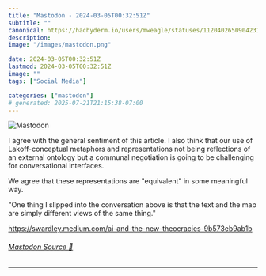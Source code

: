 ```yaml
---
title: "Mastodon - 2024-03-05T00:32:51Z"
subtitle: ""
canonical: https://hachyderm.io/users/mweagle/statuses/112040265090423141
description:
image: "/images/mastodon.png"

date: 2024-03-05T00:32:51Z
lastmod: 2024-03-05T00:32:51Z
image: ""
tags: ["Social Media"]

categories: ["mastodon"]
# generated: 2025-07-21T21:15:38-07:00
---
```

![Mastodon](/images/mastodon.png)

<p>I agree with the general sentiment of this article. I also think that our use of Lakoff-conceptual metaphors and representations not being reflections of an external ontology but a communal negotiation is going to be challenging for conversational interfaces. </p><p>We agree that these representations are &quot;equivalent&quot; in some meaningful way. </p><p>&quot;One thing I slipped into the conversation above is that the text and the map are simply different views of the same thing.&quot;</p><p><a href="https://swardley.medium.com/ai-and-the-new-theocracies-9b573eb9ab1b" target="_blank" rel="nofollow noopener noreferrer" translate="no"><span class="invisible">https://</span><span class="ellipsis">swardley.medium.com/ai-and-the</span><span class="invisible">-new-theocracies-9b573eb9ab1b</span></a></p>


###### [Mastodon Source 🐘](https://hachyderm.io/@mweagle/112040265090423141)

___

